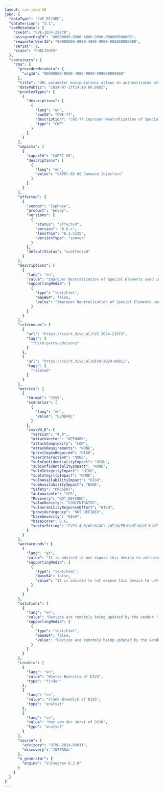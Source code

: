 ```yaml
---
layout: cve-json-50
json: {
  "dataType": "CVE_RECORD",
  "dataVersion": "5.1",
  "cveMetadata": {
    "cveId": "CVE-2024-21879",
    "assignerOrgId": "00000000-0000-4000-9000-000000000000",
    "requesterUserId": "00000000-0000-4000-9000-000000000000",
    "serial": 1,
    "state": "PUBLISHED"
  },
  "containers": {
    "cna": {
      "providerMetadata": {
        "orgId": "00000000-0000-4000-9000-000000000000"
      },
      "title": "URL parameter manipulations allows an authenticated attacker to execute arbitraty OS commands in Enphase Envoy version <= 8.x",
      "datePublic": "2024-07-17T14:10:00.000Z",
      "problemTypes": [
        {
          "descriptions": [
            {
              "lang": "en",
              "cweId": "CWE-77",
              "description": "CWE-77 Improper Neutralization of Special Elements used in a Command ('Command Injection')",
              "type": "CWE"
            }
          ]
        }
      ],
      "impacts": [
        {
          "capecId": "CAPEC-88",
          "descriptions": [
            {
              "lang": "en",
              "value": "CAPEC-88 OS Command Injection"
            }
          ]
        }
      ],
      "affected": [
        {
          "vendor": "Enphase",
          "product": "Envoy",
          "versions": [
            {
              "status": "affected",
              "version": "8.0.x",
              "lessThan": "8.2.4225",
              "versionType": "semver"
            }
          ],
          "defaultStatus": "unaffected"
        }
      ],
      "descriptions": [
        {
          "lang": "en",
          "value": "Improper Neutralization of Special Elements used in a Command ('Command Injection') vulnerability through an url parameter of an authenticated enpoint in Enphase Envoy allows OS Command Injection.This issue affects Envoy: from 8.0.X before 8.2.4225.",
          "supportingMedia": [
            {
              "type": "text/html",
              "base64": false,
              "value": "Improper Neutralization of Special Elements used in a Command ('Command Injection') vulnerability through an url parameter of an authenticated enpoint in Enphase Envoy allows OS Command Injection.<p>This issue affects Envoy: from 8.0.X before 8.2.4225.</p>"
            }
          ]
        }
      ],
      "references": [
        {
          "url": "https://csirt.divd.nl/CVE-2024-21879",
          "tags": [
            "third-party-advisory"
          ]
        },
        {
          "url": "https://csirt.divd.nl/DIVD-2024-00011",
          "tags": [
            "related"
          ]
        }
      ],
      "metrics": [
        {
          "format": "CVSS",
          "scenarios": [
            {
              "lang": "en",
              "value": "GENERAL"
            }
          ],
          "cvssV4_0": {
            "version": "4.0",
            "attackVector": "NETWORK",
            "attackComplexity": "LOW",
            "attackRequirements": "NONE",
            "privilegesRequired": "HIGH",
            "userInteraction": "NONE",
            "vulnConfidentialityImpact": "HIGH",
            "subConfidentialityImpact": "NONE",
            "vulnIntegrityImpact": "HIGH",
            "subIntegrityImpact": "NONE",
            "vulnAvailabilityImpact": "HIGH",
            "subAvailabilityImpact": "NONE",
            "Safety": "PRESENT",
            "Automatable": "YES",
            "Recovery": "NOT_DEFINED",
            "valueDensity": "CONCENTRATED",
            "vulnerabilityResponseEffort": "HIGH",
            "providerUrgency": "NOT_DEFINED",
            "baseSeverity": "HIGH",
            "baseScore": 8.6,
            "vectorString": "CVSS:4.0/AV:N/AC:L/AT:N/PR:H/UI:N/VC:H/VI:H/VA:H/SC:N/SI:N/SA:N/S:P/AU:Y/V:C/RE:H"
          }
        }
      ],
      "workarounds": [
        {
          "lang": "en",
          "value": "It is adviced to not expose this device to untrusted network acces. In other words, make sure this decvice is not reachable from the internet, a guest network or a public network.",
          "supportingMedia": [
            {
              "type": "text/html",
              "base64": false,
              "value": "It is adviced to not expose this device to untrusted network acces. In other words, make sure this decvice is not reachable from the internet, a guest network or a public network."
            }
          ]
        }
      ],
      "solutions": [
        {
          "lang": "en",
          "value": "Devices are remotely being updated by the vendor.",
          "supportingMedia": [
            {
              "type": "text/html",
              "base64": false,
              "value": "Devices are remotely being updated by the vendor."
            }
          ]
        }
      ],
      "credits": [
        {
          "lang": "en",
          "value": "Wietse Boonstra of DIVD",
          "type": "finder"
        },
        {
          "lang": "en",
          "value": "Frank Breedijk of DIVD",
          "type": "analyst"
        },
        {
          "lang": "en",
          "value": "Max van der Horst of DIVD",
          "type": "analyst"
        }
      ],
      "source": {
        "advisory": "DIVD-2024-00011",
        "discovery": "INTERNAL"
      },
      "x_generator": {
        "engine": "Vulnogram 0.2.0"
      }
    }
  }
}
---
```

